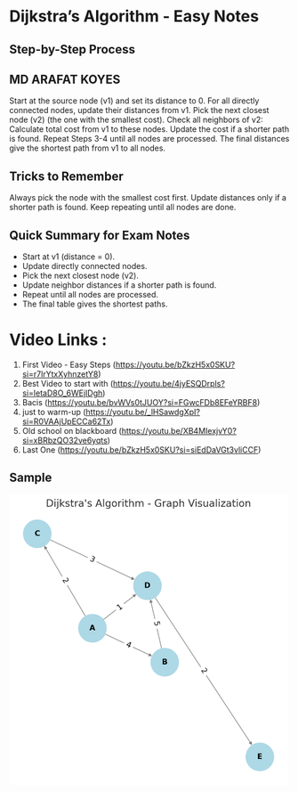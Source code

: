 # Dijkstra’s Algorithm - Easy Notes

## Step-by-Step Process

## MD ARAFAT KOYES

Start at the source node (v1) and set its distance to 0.
For all directly connected nodes, update their distances from v1.
Pick the next closest node (v2) (the one with the smallest cost).
Check all neighbors of v2:
Calculate total cost from v1 to these nodes.
Update the cost if a shorter path is found.
Repeat Steps 3-4 until all nodes are processed.
The final distances give the shortest path from v1 to all nodes.

## Tricks to Remember
Always pick the node with the smallest cost first.
Update distances only if a shorter path is found.
Keep repeating until all nodes are done.

## Quick Summary for Exam Notes
- Start at v1 (distance = 0).
- Update directly connected nodes.
- Pick the next closest node (v2).
- Update neighbor distances if a shorter path is found.
- Repeat until all nodes are processed.
- The final table gives the shortest paths.

# Video Links : 
1) First Video - Easy Steps (https://youtu.be/bZkzH5x0SKU?si=r7lrYtxXyhnzetY8)
2) Best Video to start with (https://youtu.be/4jyESQDrpls?si=letaD8O_6WEjIDgh)
3) Bacis (https://youtu.be/bvWVs0tJUOY?si=FGwcFDb8EFeYRBF8)
4) just to warm-up (https://youtu.be/_lHSawdgXpI?si=R0VAAjUpECCa62Tx)
5) Old school on blackboard (https://youtu.be/XB4MIexjvY0?si=xBRbzQO32ve6yqts)
6) Last One (https://youtu.be/bZkzH5x0SKU?si=siEdDaVGt3vliCCF)

## Sample 
<p><img src="https://github.com/arafdewann/DSA456_Notes/blob/main/Dijkstra's%20Algorithm/sample1.png" alt="MD ARAFAT KOYES" width="500px"/><p>
